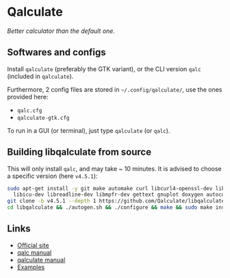 # Qalculate

*Better calculator than the default one.*

## Softwares and configs

Install ``` qalculate ``` (preferably the GTK variant), or the CLI version ``` qalc ``` (included in ``` qalculate ```).

Furthermore, 2 config files are stored in ``` ~/.config/qalculate/ ```, use the ones provided here:
- ``` qalc.cfg ```
- ``` qalculate-gtk.cfg ```

To run in a GUI (or terminal), just type ``` qalculate ``` (or ``` qalc ```).


## Building libqalculate from source

This will only install ``` qalc ```, and may take ~ 10 minutes. It is advised to choose a specific version (here ``` v4.5.1 ```):

```sh
sudo apt-get install -y git make automake curl libcurl4-openssl-dev libc6-dev libxml2-dev \
  libicu-dev libreadline-dev libmpfr-dev gettext gnuplot doxygen autoconf intltool libtool
git clone -b v4.5.1 --depth 1 https://github.com/Qalculate/libqalculate.git
cd libqalculate && ./autogen.sh && ./configure && make && sudo make install && sudo ldconfig
```


## Links

- [Official site](http://qalculate.github.io/index.html)
- [qalc manual](https://qalculate.github.io/manual/qalc.html)
- [qalculate manual](https://qalculate.github.io/manual/index.html)
- [Examples](https://qalculate.github.io/manual/qalculate-examples.html)
